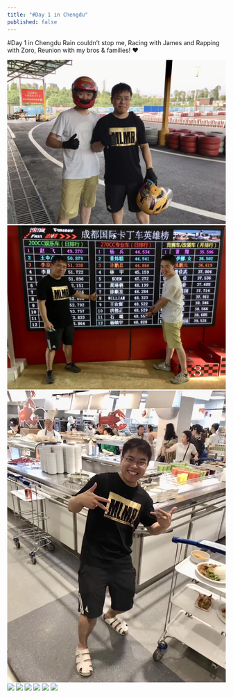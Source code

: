 ```yaml
---
title: "#Day 1 in Chengdu"
published: false
---
```

#Day 1 in Chengdu
Rain couldn’t stop me, Racing with James and Rapping with Zoro, Reunion with my bros & families! ❤️

![](./1.jpg)
![](./2.jpg)
![](./3.jpg)
![](./4.jpg)
![](./5.jpg)
![](./6.jpg)
![](./7.jpg)
![](./8.jpg)
![](./9.jpg)
